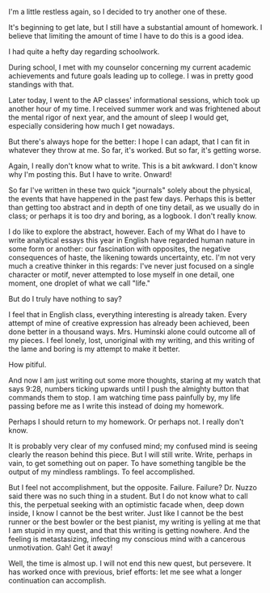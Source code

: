 <p>I'm a little restless again, so I decided to try another one of these.</p><p>It's beginning to get late, but I still have a substantial amount of homework. I believe that limiting the amount of time I have to do this is a good idea.</p><p>I had quite a hefty day regarding schoolwork.</p><p>During school, I met with my counselor concerning my current academic achievements and future goals leading up to college. I was in pretty good standings with that.</p><p>Later today, I went to the AP classes' informational sessions, which took up another hour of my time. I received summer work and was frightened about the mental rigor of next year, and the amount of sleep I would get, especially considering how much I get nowadays.</p><p>But there's always hope for the better: I hope I can adapt, that I can fit in whatever they throw at me. So far, it's worked. But so far, it's getting worse.</p><p>Again, I really don't know what to write. This is a bit awkward. I don't know why I'm posting this. But I have to write. Onward!</p><p>So far I've written in these two quick "journals" solely about the physical, the events that have happened in the past few days. Perhaps this is better than getting too abstract and in depth of one tiny detail, as we usually do in class; or perhaps it is too dry and boring, as a logbook. I don't really know.</p><p>I do like to explore the abstract, however. Each of my What do I have to write analytical essays this year in English have regarded human nature in some form or another: our fascination with opposites, the negative consequences of haste, the likening towards uncertainty, etc. I'm not very much a creative thinker in this regards: I've never just focused on a single character or motif, never attempted to lose myself in one detail, one moment, one droplet of what we call "life."</p><p>But do I truly have nothing to say?</p><p>I feel that in English class, everything interesting is already taken. Every attempt of mine of creative expression has already been achieved, been done better in a thousand ways. Mrs. Huminski alone could outcome all of my pieces. I feel lonely, lost, unoriginal with my writing, and this writing of the lame and boring is my attempt to make it better.</p><p>How pitiful.</p><p>And now I am just writing out some more thoughts, staring at my watch that says 9:28, numbers ticking upwards until I push the almighty button that commands them to stop. I am watching time pass painfully by, my life passing before me as I write this instead of doing my homework.</p><p>Perhaps I should return to my homework. Or perhaps not. I really don't know.</p><p>It is probably very clear of my confused mind; my confused mind is seeing clearly the reason behind this piece. But I will still write. Write, perhaps in vain, to get something out on paper. To have something tangible be the output of my mindless ramblings. To feel accomplished.</p><p>But I feel not accomplishment, but the opposite. Failure. Failure? Dr. Nuzzo said there was no such thing in a student. But I do not know what to call this, the perpetual seeking with an optimistic facade when, deep down inside, I know I cannot be the best writer. Just like I cannot be the best runner or the best bowler or the best pianist, my writing is yelling at me that I am stupid in my quest, and that this writing is getting nowhere. And the feeling is metastasizing, infecting my conscious mind with a cancerous unmotivation. Gah! Get it away!</p><p>Well, the time is almost up. I will not end this new quest, but persevere. It has worked once with previous, brief efforts: let me see what a longer continuation can accomplish.</p>